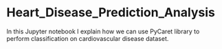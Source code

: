 # Heart_Disease_Prediction_Analysis
In this Jupyter notebook I explain how we can use PyCaret library to perform classification on cardiovascular disease dataset.
